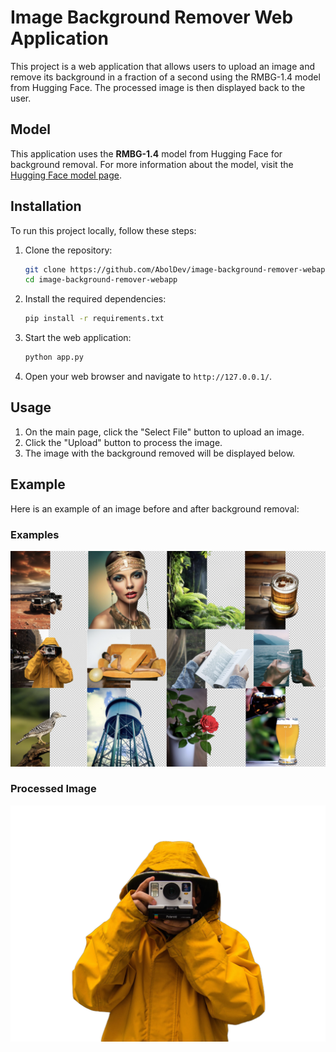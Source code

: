 # Image Background Remover Web Application

This project is a web application that allows users to upload an image and remove its background in a fraction of a second using the RMBG-1.4 model from Hugging Face. The processed image is then displayed back to the user.

## Model

This application uses the **RMBG-1.4** model from Hugging Face for background removal. For more information about the model, visit the [Hugging Face model page](https://huggingface.co/briaai/RMBG-1.4).

## Installation

To run this project locally, follow these steps:

1. Clone the repository:
   ```bash
   git clone https://github.com/AbolDev/image-background-remover-webapp.git
   cd image-background-remover-webapp
   ```

2. Install the required dependencies:
   ```bash
   pip install -r requirements.txt
   ```

3. Start the web application:
   ```bash
   python app.py
   ```

4. Open your web browser and navigate to `http://127.0.0.1/`.

## Usage

1. On the main page, click the "Select File" button to upload an image.
2. Click the "Upload" button to process the image.
3. The image with the background removed will be displayed below.

## Example

Here is an example of an image before and after background removal:

### Examples

![Examples](t4.png)

### Processed Image

![Processed Image](processed_image.png)